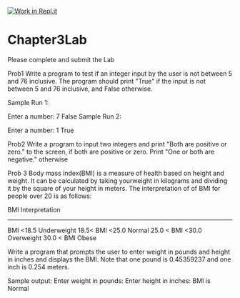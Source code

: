 [![Work in Repl.it](https://classroom.github.com/assets/work-in-replit-14baed9a392b3a25080506f3b7b6d57f295ec2978f6f33ec97e36a161684cbe9.svg)](https://classroom.github.com/online_ide?assignment_repo_id=3815712&assignment_repo_type=AssignmentRepo)
# Chapter3Lab
Please complete and submit the Lab

Prob1
Write a program to test if an integer input by the user is not between 5 and 76 inclusive. The program should print "True" if the input is not between 5 and 76 inclusive, and False otherwise.

Sample Run 1:

Enter a number:
7
False
Sample Run 2:

Enter a number:
1
True

Prob2
Write a program to input two integers and print "Both are positive or zero." to the screen, if both are positive or zero. Print "One or both are negative." otherwise

Prob 3
Body mass index(BMI) is a measure of health based on height and weight.  It can be calculated by taking yourweight in kilograms and dividing it by the square of your height in meters.  The interpretation of of BMI for people over 20 is as follows:

BMI                        Interpretation
______________________________________________
BMI <18.5               Underweight
18.5< BMI <25.0         Normal
25.0 < BMI <30.0        Overweight
30.0 < BMI              Obese


Write a program that prompts the user to enter weight in pounds and height in inches and displays the BMI.  Note that one pound is 0.45359237 and one inch is 0.254 meters.

Sample output:
Enter weight in pounds:
Enter height in inches:
BMI is
Normal
